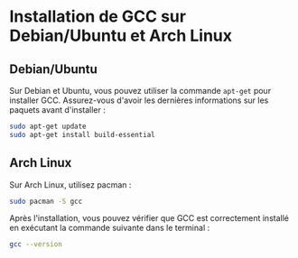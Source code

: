 # Installation de GCC sur Debian/Ubuntu et Arch Linux

## Debian/Ubuntu

Sur Debian et Ubuntu, vous pouvez utiliser la commande `apt-get` pour installer GCC. Assurez-vous d'avoir les dernières informations sur les paquets avant d'installer :

```bash
sudo apt-get update
sudo apt-get install build-essential
```

## Arch Linux

Sur Arch Linux, utilisez pacman :

```bash
sudo pacman -S gcc
```




Après l'installation, vous pouvez vérifier que GCC est correctement installé en exécutant la commande suivante dans le terminal :


```bash
gcc --version
```
